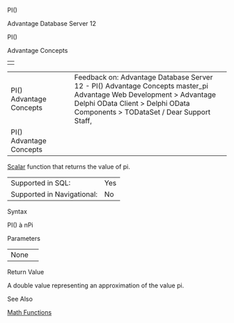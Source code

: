 PI()




Advantage Database Server 12  

PI()

Advantage Concepts

|  |
| --- |
|  |

|  |  |  |  |  |
| --- | --- | --- | --- | --- |
| PI()  Advantage Concepts |  |  | Feedback on: Advantage Database Server 12 - PI() Advantage Concepts master\_pi Advantage Web Development > Advantage Delphi OData Client > Delphi OData Components > TODataSet / Dear Support Staff, |  |
| PI()  Advantage Concepts |  |  |  |  |

[Scalar](master_supported_scalar_functions.htm) function that returns the value of pi.

|  |  |
| --- | --- |
| Supported in SQL: | Yes |
| Supported in Navigational: | No |

Syntax

PI() à nPi

Parameters

|  |  |
| --- | --- |
| None |  |

Return Value

A double value representing an approximation of the value pi.

See Also

[Math Functions](master_math_functions.htm)